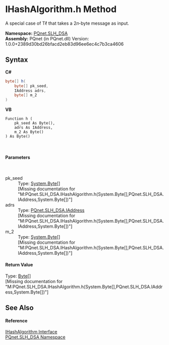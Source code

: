 # IHashAlgorithm.h Method 
 

A special case of Tℓ that takes a 2𝑛-byte message as input.

**Namespace:**&nbsp;<a href="5a51e981-67fd-0177-2098-034d6071509d">PQnet.SLH_DSA</a><br />**Assembly:**&nbsp;PQnet (in PQnet.dll) Version: 1.0.0+2389d30bd26bfacd2eb83d96ee6ec4c7b3ca4606

## Syntax

**C#**<br />
``` C#
byte[] h(
	byte[] pk_seed,
	IAddress adrs,
	byte[] m_2
)
```

**VB**<br />
``` VB
Function h ( 
	pk_seed As Byte(),
	adrs As IAddress,
	m_2 As Byte()
) As Byte()
```

<br />

#### Parameters
&nbsp;<dl><dt>pk_seed</dt><dd>Type: <a href="https://docs.microsoft.com/dotnet/api/system.byte" target="_blank" rel="noopener noreferrer">System.Byte</a>[]<br />\[Missing <param name="pk_seed"/> documentation for "M:PQnet.SLH_DSA.IHashAlgorithm.h(System.Byte[],PQnet.SLH_DSA.IAddress,System.Byte[])"\]</dd><dt>adrs</dt><dd>Type: <a href="37b4112a-fbe1-f0a6-708e-bc13cec344c3">PQnet.SLH_DSA.IAddress</a><br />\[Missing <param name="adrs"/> documentation for "M:PQnet.SLH_DSA.IHashAlgorithm.h(System.Byte[],PQnet.SLH_DSA.IAddress,System.Byte[])"\]</dd><dt>m_2</dt><dd>Type: <a href="https://docs.microsoft.com/dotnet/api/system.byte" target="_blank" rel="noopener noreferrer">System.Byte</a>[]<br />\[Missing <param name="m_2"/> documentation for "M:PQnet.SLH_DSA.IHashAlgorithm.h(System.Byte[],PQnet.SLH_DSA.IAddress,System.Byte[])"\]</dd></dl>

#### Return Value
Type: <a href="https://docs.microsoft.com/dotnet/api/system.byte" target="_blank" rel="noopener noreferrer">Byte</a>[]<br />\[Missing <returns> documentation for "M:PQnet.SLH_DSA.IHashAlgorithm.h(System.Byte[],PQnet.SLH_DSA.IAddress,System.Byte[])"\]

## See Also


#### Reference
<a href="410643b8-f02a-73fe-8b80-73aa4ef6abb6">IHashAlgorithm Interface</a><br /><a href="5a51e981-67fd-0177-2098-034d6071509d">PQnet.SLH_DSA Namespace</a><br />